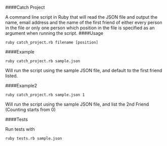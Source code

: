 ####Catch Project


A command line script in Ruby that will read the JSON file and output the name, email address and the name of the first friend of either every person in the file or only one person which position in the file is specified as an argument when running the script.
####Usage 
```
ruby catch_project.rb filename [position]
```
####Example  
```
ruby catch_project.rb sample.json 
```
Will run the script using the sample JSON file, and default to the first friend listed.



####Example2 
```
ruby catch_project.rb sample.json 1
```
Will run the script using the sample JSON file, and list the 2nd Friend (Counting starts from 0)




####Tests

Run tests with 

```
ruby tests.rb sample.json
```



